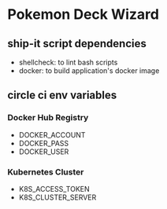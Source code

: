 # Pokemon Deck Wizard

## ship-it script dependencies

- shellcheck: to lint bash scripts
- docker: to build application's docker image

## circle ci env variables

### Docker Hub Registry

- DOCKER_ACCOUNT
- DOCKER_PASS
- DOCKER_USER

### Kubernetes Cluster

- K8S_ACCESS_TOKEN
- K8S_CLUSTER_SERVER
